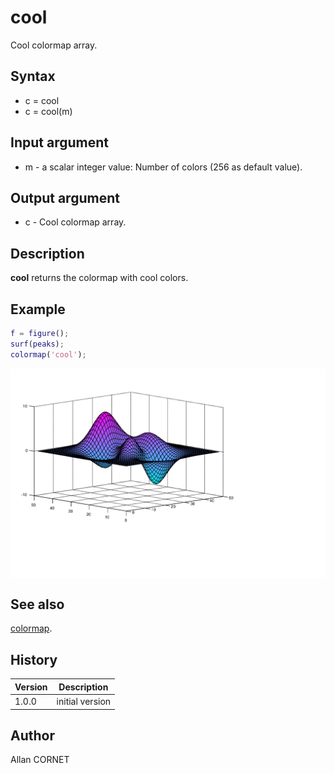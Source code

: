 # cool

Cool colormap array.

## Syntax

- c = cool
- c = cool(m)

## Input argument

- m - a scalar integer value: Number of colors (256 as default value).

## Output argument

- c - Cool colormap array.

## Description

  <p><b>cool</b> returns the colormap with cool colors.</p>

## Example

```matlab
f = figure();
surf(peaks);
colormap('cool');
```

<img src="cool_E6CFAE6A.svg" align="middle"/>

## See also

[colormap](colormap.md).

## History

| Version | Description     |
| ------- | --------------- |
| 1.0.0   | initial version |

## Author

Allan CORNET
